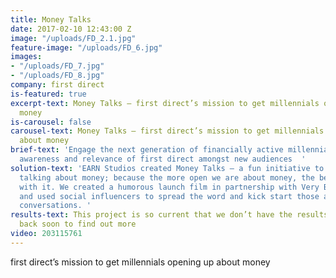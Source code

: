 ```yaml
---
title: Money Talks
date: 2017-02-10 12:43:00 Z
image: "/uploads/FD_2.1.jpg"
feature-image: "/uploads/FD_6.jpg"
images:
- "/uploads/FD_7.jpg"
- "/uploads/FD_8.jpg"
company: first direct
is-featured: true
excerpt-text: Money Talks – first direct’s mission to get millennials opening up about
  money
is-carousel: false
carousel-text: Money Talks – first direct’s mission to get millennials opening up
  about money
brief-text: 'Engage the next generation of financially active millennials to raise
  awareness and relevance of first direct amongst new audiences  '
solution-text: 'EARN Studios created Money Talks – a fun initiative to get people
  talking about money; because the more open we are about money, the better we are
  with it. We created a humorous launch film in partnership with Very British Problems
  and used social influencers to spread the word and kick start those awkward money
  conversations. '
results-text: This project is so current that we don’t have the results yet! Check
  back soon to find out more
video: 203115761
---
```


first direct’s mission to get millennials opening up about money